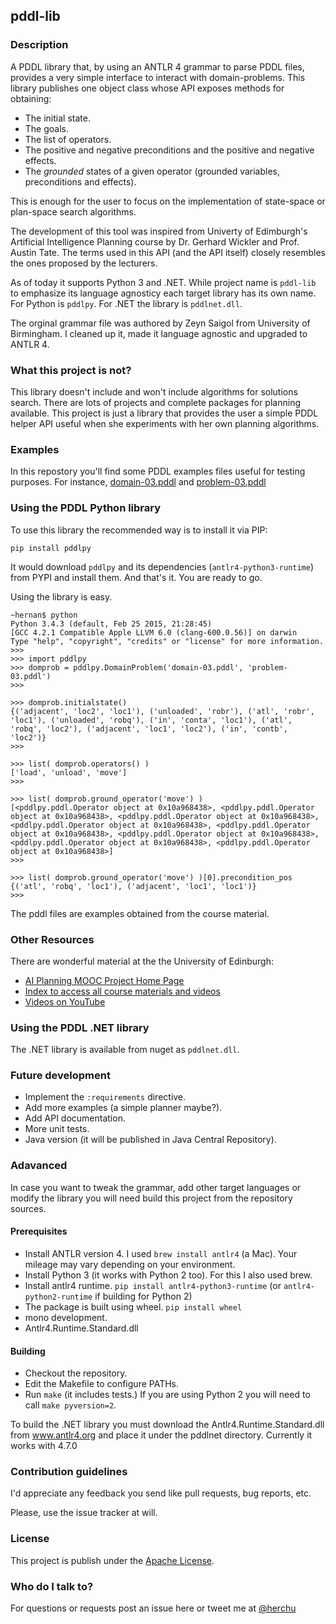 
## pddl-lib ##

### Description ###

A PDDL library that, by using an ANTLR 4 grammar to parse PDDL files, provides a very simple interface to interact with domain-problems.
This library publishes one object class whose API exposes methods for obtaining:

* The initial state.
* The goals.
* The list of operators.
* The positive and negative preconditions and the positive and negative effects.
* The _grounded_ states of a given operator (grounded variables, preconditions and effects).

This is enough for the user to focus on the implementation of state-space or plan-space search algorithms.

The development of this tool was inspired from Univerty of Edimburgh's Artificial Intelligence Planning course by Dr. Gerhard Wickler and Prof. Austin Tate. The terms used in this API (and the API itself) closely resembles the ones proposed by the lecturers.

As of today it supports Python 3 and .NET. While project name is `pddl-lib` to emphasize its language agnosticy each target library has its own name. For Python is `pddlpy`. For .NET the library is `pddlnet.dll`.

The orginal grammar file was authored by Zeyn Saigol from University of Birmingham. I cleaned up it, made it language agnostic and upgraded to ANTLR 4.



### What this project is not? ###

This library doesn't include and won't include algorithms for solutions search.
There are lots of projects and complete packages for planning available. This project is just a library that provides the user a simple PDDL helper API useful when she experiments with her own planning algorithms.


### Examples ###

In this repostory you'll find some PDDL examples files useful for testing purposes.
For instance, [domain-03.pddl](examples-pddl/domain-03.pddl)
and [problem-03.pddl](examples-pddl/problem-03.pddl)


### Using the PDDL Python library ###

To use this library the recommended way is to install it via PIP:
```
pip install pddlpy
```

It would download `pddlpy` and its dependencies (`antlr4-python3-runtime`) from PYPI and install them.
And that's it. You are ready to go.

Using the library is easy.

```
~hernan$ python
Python 3.4.3 (default, Feb 25 2015, 21:28:45) 
[GCC 4.2.1 Compatible Apple LLVM 6.0 (clang-600.0.56)] on darwin
Type "help", "copyright", "credits" or "license" for more information.
>>> 
>>> import pddlpy
>>> domprob = pddlpy.DomainProblem('domain-03.pddl', 'problem-03.pddl')
>>>

>>> domprob.initialstate()
{('adjacent', 'loc2', 'loc1'), ('unloaded', 'robr'), ('atl', 'robr', 'loc1'), ('unloaded', 'robq'), ('in', 'conta', 'loc1'), ('atl', 'robq', 'loc2'), ('adjacent', 'loc1', 'loc2'), ('in', 'contb', 'loc2')}
>>>

>>> list( domprob.operators() )
['load', 'unload', 'move']
>>>

>>> list( domprob.ground_operator('move') )
[<pddlpy.pddl.Operator object at 0x10a968438>, <pddlpy.pddl.Operator object at 0x10a968438>, <pddlpy.pddl.Operator object at 0x10a968438>, <pddlpy.pddl.Operator object at 0x10a968438>, <pddlpy.pddl.Operator object at 0x10a968438>, <pddlpy.pddl.Operator object at 0x10a968438>, <pddlpy.pddl.Operator object at 0x10a968438>, <pddlpy.pddl.Operator object at 0x10a968438>]
>>>

>>> list( domprob.ground_operator('move') )[0].precondition_pos
{('atl', 'robq', 'loc1'), ('adjacent', 'loc1', 'loc1')}
>>> 
```
The pddl files are examples obtained from the course material.


### Other Resources ###

There are wonderful material at the the University of Edinburgh:
* [AI Planning MOOC Project Home Page](http://www.aiai.ed.ac.uk/project/plan/ooc)
* [Index to access all course materials and videos](http://media.aiai.ed.ac.uk/Project/AIPLAN)
* [Videos on YouTube](http://bit.ly/aiplanmooc)


### Using the PDDL .NET library ###

The .NET library is available from nuget as `pddlnet.dll`.


### Future development ###

* Implement the `:requirements` directive.
* Add more examples (a simple planner maybe?).
* Add API documentation.
* More unit tests.
* Java version (it will be published in Java Central Repository).


### Adavanced ###

In case you want to tweak the grammar, add other target languages or modify the library you will need build this project from the repository sources.

#### Prerequisites

* Install ANTLR version 4.
    I used `brew install antlr4` (a Mac). Your mileage may vary depending on your environment.
* Install Python 3 (it works with Python 2 too).
    For this I also used brew.
* Install antlr4 runtime.
    `pip install antlr4-python3-runtime` (or `antlr4-python2-runtime` if building for Python 2)
* The package is built using wheel.
    `pip install wheel`
* mono development.
* Antlr4.Runtime.Standard.dll

#### Building

* Checkout the repository.
* Edit the Makefile to configure PATHs.
* Run `make` (it includes tests.)
  If you are using Python 2 you will need to call `make pyversion=2`.

To build the .NET library you must download the Antlr4.Runtime.Standard.dll from www.antlr4.org and
place it under the pddlnet directory. Currently it works with 4.7.0
 
 
### Contribution guidelines ###

I'd appreciate any feedback you send like pull requests, bug reports, etc.

Please, use the issue tracker at will.


### License ###

This project is publish under the
[Apache License](http://www.apache.org/licenses/LICENSE-2.0).


### Who do I talk to? ###

For questions or requests post an issue here or tweet me at
[@herchu](http://twitter.com/herchu)



